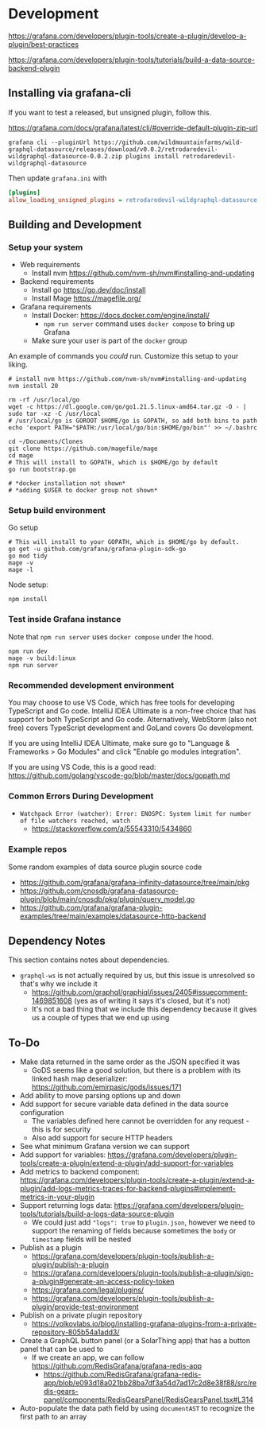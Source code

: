 # Development



https://grafana.com/developers/plugin-tools/create-a-plugin/develop-a-plugin/best-practices

https://grafana.com/developers/plugin-tools/tutorials/build-a-data-source-backend-plugin


## Installing via grafana-cli

If you want to test a released, but unsigned plugin, follow this.

https://grafana.com/docs/grafana/latest/cli/#override-default-plugin-zip-url

```shell
grafana cli --pluginUrl https://github.com/wildmountainfarms/wild-graphql-datasource/releases/download/v0.0.2/retrodaredevil-wildgraphql-datasource-0.0.2.zip plugins install retrodaredevil-wildgraphql-datasource
```

Then update `grafana.ini` with

```ini
[plugins]
allow_loading_unsigned_plugins = retrodaredevil-wildgraphql-datasource
```

## Building and Development

### Setup your system

* Web requirements
  * Install nvm https://github.com/nvm-sh/nvm#installing-and-updating
* Backend requirements
  * Install go https://go.dev/doc/install
  * Install Mage https://magefile.org/
* Grafana requirements
  * Install Docker: https://docs.docker.com/engine/install/
    * `npm run server` command uses `docker compose` to bring up Grafana
  * Make sure your user is part of the `docker` group

An example of commands you *could* run.
Customize this setup to your liking.

```shell
# install nvm https://github.com/nvm-sh/nvm#installing-and-updating
nvm install 20

rm -rf /usr/local/go
wget -c https://dl.google.com/go/go1.21.5.linux-amd64.tar.gz -O - | sudo tar -xz -C /usr/local
# /usr/local/go is GOROOT $HOME/go is GOPATH, so add both bins to path
echo 'export PATH="$PATH:/usr/local/go/bin:$HOME/go/bin"' >> ~/.bashrc

cd ~/Documents/Clones
git clone https://github.com/magefile/mage
cd mage
# This will install to GOPATH, which is $HOME/go by default
go run bootstrap.go

# *docker installation not shown*
# *adding $USER to docker group not shown*
```

### Setup build environment

Go setup
```shell
# This will install to your GOPATH, which is $HOME/go by default.
go get -u github.com/grafana/grafana-plugin-sdk-go
go mod tidy
mage -v
mage -l
```

Node setup:

```shell
npm install
```


### Test inside Grafana instance

Note that `npm run server` uses `docker compose` under the hood.

```shell
npm run dev
mage -v build:linux
npm run server
```

### Recommended development environment

You may choose to use VS Code, which has free tools for developing TypeScript and Go code.
IntelliJ IDEA Ultimate is a non-free choice that has support for both TypeScript and Go code.
Alternatively, WebStorm (also not free) covers TypeScript development and GoLand covers Go development.

If you are using IntelliJ IDEA Ultimate, make sure go to "Language & Frameworks > Go Modules" and click "Enable go modules integration".

If you are using VS Code, this is a good read: https://github.com/golang/vscode-go/blob/master/docs/gopath.md


### Common Errors During Development

* `Watchpack Error (watcher): Error: ENOSPC: System limit for number of file watchers reached, watch`
  * https://stackoverflow.com/a/55543310/5434860

### Example repos

Some random examples of data source plugin source code

* https://github.com/grafana/grafana-infinity-datasource/tree/main/pkg
* https://github.com/cnosdb/grafana-datasource-plugin/blob/main/cnosdb/pkg/plugin/query_model.go
* https://github.com/grafana/grafana-plugin-examples/tree/main/examples/datasource-http-backend

## Dependency Notes

This section contains notes about dependencies.

* `graphql-ws` is not actually required by us, but this issue is unresolved so that's why we include it
  * https://github.com/graphql/graphiql/issues/2405#issuecomment-1469851608 (yes as of writing it says it's closed, but it's not)
  * It's not a bad thing that we include this dependency because it gives us a couple of types that we end up using


## To-Do

* Make data returned in the same order as the JSON specified it was
  * GoDS seems like a good solution, but there is a problem with its linked hash map deserializer: https://github.com/emirpasic/gods/issues/171
* Add ability to move parsing options up and down
* Add support for secure variable data defined in the data source configuration
  * The variables defined here cannot be overridden for any request - this is for security
  * Also add support for secure HTTP headers
* See what minimum Grafana version we can support
* Add support for variables: https://grafana.com/developers/plugin-tools/create-a-plugin/extend-a-plugin/add-support-for-variables
* Add metrics to backend component: https://grafana.com/developers/plugin-tools/create-a-plugin/extend-a-plugin/add-logs-metrics-traces-for-backend-plugins#implement-metrics-in-your-plugin
* Support returning logs data: https://grafana.com/developers/plugin-tools/tutorials/build-a-logs-data-source-plugin
  * We could just add `"logs": true` to `plugin.json`, however we need to support the renaming of fields because sometimes the `body` or `timestamp` fields will be nested
* Publish as a plugin
  * https://grafana.com/developers/plugin-tools/publish-a-plugin/publish-a-plugin
  * https://grafana.com/developers/plugin-tools/publish-a-plugin/sign-a-plugin#generate-an-access-policy-token
  * https://grafana.com/legal/plugins/
  * https://grafana.com/developers/plugin-tools/publish-a-plugin/provide-test-environment
* Publish on a private plugin repository
  * https://volkovlabs.io/blog/installing-grafana-plugins-from-a-private-repository-805b54a1add3/
* Create a GraphQL button panel (or a SolarThing app) that has a button panel that can be used to
  * If we create an app, we can follow https://github.com/RedisGrafana/grafana-redis-app
    * https://github.com/RedisGrafana/grafana-redis-app/blob/e093d18a021bb28ba7df3a54d7ad17c2d8e38f88/src/redis-gears-panel/components/RedisGearsPanel/RedisGearsPanel.tsx#L314
* Auto-populate the data path field by using `documentAST` to recognize the first path to an array
